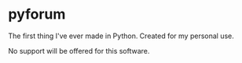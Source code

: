 pyforum
=======

The first thing I've ever made in Python. Created for my personal use.

No support will be offered for this software.
